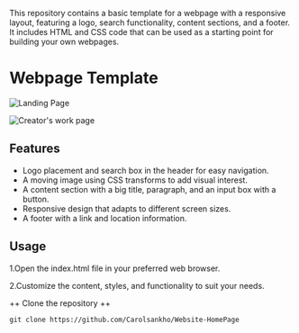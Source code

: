 
This repository contains a basic template for a webpage with a responsive layout, featuring a logo, search functionality, content sections, and a footer. It includes HTML and CSS code that can be used as a starting point for building your own webpages.

# Webpage Template

![Landing Page](https://github.com/Carolsankho/Website-HomePage/assets/122424835/2e471c04-5149-4621-af41-b77ccacb9675)


![Creator's work page](https://github.com/Carolsankho/Website-HomePage/assets/122424835/12f3137c-7315-4150-9299-aac29d5b9ca9)

## Features

- Logo placement and search box in the header for easy navigation.
- A moving image using CSS transforms to add visual interest.
- A content section with a big title, paragraph, and an input box with a button.
- Responsive design that adapts to different screen sizes.
- A footer with a link and location information.
  

## Usage
1.Open the index.html file in your preferred web browser.

2.Customize the content, styles, and functionality to suit your needs.

++ Clone the repository ++

```shell
git clone https://github.com/Carolsankho/Website-HomePage



